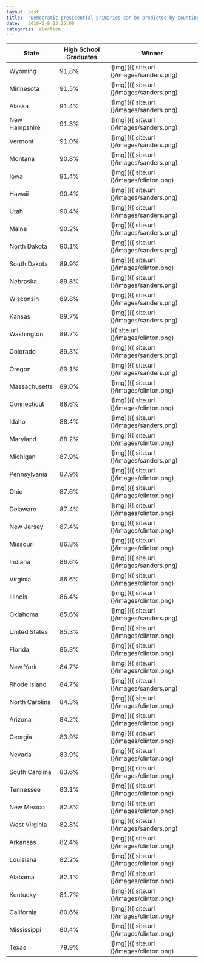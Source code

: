```yaml
---
layout: post
title:  "Democratic presidential primaries can be predicted by counting High School Graduates "
date:   2016-6-8 23:25:00
categories: election
---
```


|State                      |High School Graduates         |Winner|
|---------------------------|-----------------------------------|------|
|Wyoming|91.8%|![img]({{ site.url }}/images/sanders.png)|
|Minnesota|91.5%|![img]({{ site.url }}/images/sanders.png)|
|Alaska|91.4%|![img]({{ site.url }}/images/sanders.png)|
|New Hampshire|91.3%|![img]({{ site.url }}/images/sanders.png)|
|Vermont|91.0%|![img]({{ site.url }}/images/sanders.png)|
|Montana|90.8%|![img]({{ site.url }}/images/sanders.png)|
|Iowa|91.4%|![img]({{ site.url }}/images/clinton.png)|
|Hawaii|90.4%|![img]({{ site.url }}/images/sanders.png)|
|Utah|90.4%|![img]({{ site.url }}/images/sanders.png)|
|Maine|90.2%|![img]({{ site.url }}/images/sanders.png)|
|North Dakota|90.1%|![img]({{ site.url }}/images/sanders.png)|
|South Dakota|89.9%|![img]({{ site.url }}/images/clinton.png)|
|Nebraska|89.8%|![img]({{ site.url }}/images/sanders.png)|
|Wisconsin|89.8%|![img]({{ site.url }}/images/sanders.png)|
|Kansas|89.7%|![img]({{ site.url }}/images/sanders.png)|
|Washington|89.7%|({{ site.url }}/images/clinton.png)|
|Colorado|89.3%|![img]({{ site.url }}/images/sanders.png)|
|Oregon|89.1%|![img]({{ site.url }}/images/sanders.png)|
|Massachusetts|89.0%|![img]({{ site.url }}/images/clinton.png)|
|Connecticut|88.6%|![img]({{ site.url }}/images/clinton.png)|
|Idaho|88.4%|![img]({{ site.url }}/images/sanders.png)|
|Maryland|88.2%|![img]({{ site.url }}/images/clinton.png)|
|Michigan|87.9%|![img]({{ site.url }}/images/sanders.png)|
|Pennsylvania|87.9%|![img]({{ site.url }}/images/clinton.png)|
|Ohio|87.6%|![img]({{ site.url }}/images/clinton.png)|
|Delaware|87.4%|![img]({{ site.url }}/images/clinton.png)|
|New Jersey|87.4%|![img]({{ site.url }}/images/clinton.png)|
|Missouri|86.8%|![img]({{ site.url }}/images/clinton.png)|
|Indiana|86.6%|![img]({{ site.url }}/images/sanders.png)|
|Virginia|86.6%|![img]({{ site.url }}/images/clinton.png)|
|Illinois|86.4%|![img]({{ site.url }}/images/clinton.png)|
|Oklahoma|85.6%|![img]({{ site.url }}/images/sanders.png)|
|United States|85.3%|![img]({{ site.url }}/images/clinton.png)|	
|Florida|85.3%|![img]({{ site.url }}/images/clinton.png)|
|New York|84.7%|![img]({{ site.url }}/images/clinton.png)|
|Rhode Island|84.7%|![img]({{ site.url }}/images/sanders.png)|
|North Carolina|84.3%|![img]({{ site.url }}/images/clinton.png)|
|Arizona|84.2%|![img]({{ site.url }}/images/clinton.png)|
|Georgia|83.9%|![img]({{ site.url }}/images/clinton.png)|
|Nevada|83.9%|![img]({{ site.url }}/images/clinton.png)|
|South Carolina|83.6%|![img]({{ site.url }}/images/clinton.png)|
|Tennessee|83.1%|![img]({{ site.url }}/images/clinton.png)|
|New Mexico|82.8%|![img]({{ site.url }}/images/clinton.png)|
|West Virginia|82.8%|![img]({{ site.url }}/images/sanders.png)|
|Arkansas|82.4%|![img]({{ site.url }}/images/clinton.png)|
|Louisiana|82.2%|![img]({{ site.url }}/images/clinton.png)|
|Alabama|82.1%|![img]({{ site.url }}/images/clinton.png)|
|Kentucky|81.7%|![img]({{ site.url }}/images/clinton.png)|
|California|80.6%|![img]({{ site.url }}/images/clinton.png)|
|Mississippi|80.4%|![img]({{ site.url }}/images/clinton.png)|
|Texas|79.9%|![img]({{ site.url }}/images/clinton.png)|
